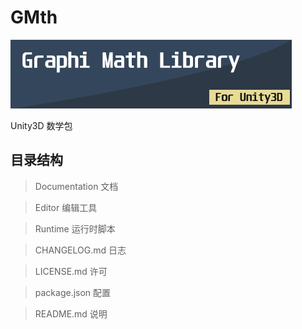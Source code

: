 # GMth

![](images/label.png)

Unity3D 数学包


## 目录结构 ##
> Documentation 文档

> Editor 编辑工具

> Runtime 运行时脚本

> CHANGELOG.md 日志

> LICENSE.md 许可

> package.json 配置

> README.md 说明